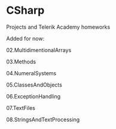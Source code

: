 CSharp
======

Projects and Telerik Academy homeworks

Added for now:


02.MultidimentionalArrays

03.Methods

04.NumeralSystems

05.ClassesAndObjects

06.ExceptionHandling

07.TextFiles

08.StringsAndTextProcessing
